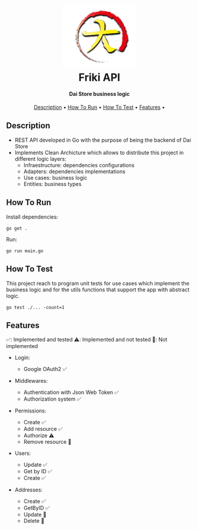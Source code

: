 <h1 align="center">
  <br>
  <img src="./logo-daistore.png" alt="dai-store" width="200">
  <br>
  Friki API
  <br>
</h1>

<h4 align="center">Dai Store business logic</h4>

<p align="center">
  <a href="#description">Description</a> •  
  <a href="#how-to-run">How To Run</a> •  
  <a href="#how-to-test">How To Test</a> •  
  <a href="#features">Features</a> •  
</p>

## Description

- REST API developed in Go with the purpose of being the backend of Dai Store
- Implements Clean Archicture which allows to distribute this project in different logic layers:
  - Infraestructure: dependencies configurations
  - Adapters: dependencies implementations
  - Use cases: business logic
  - Entities: business types

## How To Run

Install dependencies:

```
go get .
```

Run:

```
go run main.go
```

## How To Test

This project reach to program unit tests for use cases which implement the business logic
and for the utils functions that support the app with abstract logic.

```
go test ./... -count=1
```

## Features 

✅: Implemented and tested
⚠️: Implemented and not tested
🔴: Not implemented

- Login:
  - Google OAuth2 ✅

- Middlewares:
  - Authentication with Json Web Token ✅
  - Authorization system ✅

- Permissions: 
  - Create ✅
  - Add resource ✅
  - Authorize ⚠️ 
  - Remove resource 🔴

- Users:
  - Update ✅
  - Get by ID ✅
  - Create ✅

- Addresses: 
  - Create ✅
  - GetByID ✅
  - Update 🔴
  - Delete 🔴





    
    


